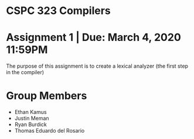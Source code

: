 # CSPC 323 Compilers
# Assignment 1 | Due: March 4, 2020 11:59PM

The purpose of this assignment is to create a lexical analyzer (the first step in the compiler)

# Group Members
* Ethan Kamus
* Justin Meman
* Ryan Burdick
* Thomas Eduardo del Rosario